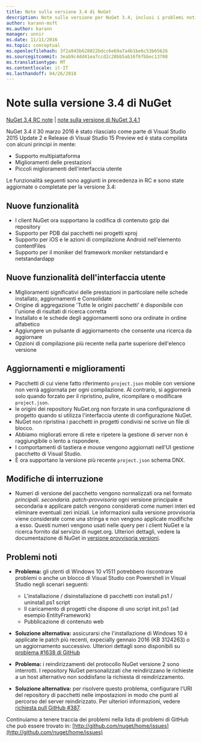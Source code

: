 ```yaml
---
title: Note sulla versione 3.4 di NuGet
description: Note sulla versione per NuGet 3.4, inclusi i problemi noti, correzioni di bug, le funzionalità aggiunte e dcr.
author: karann-msft
ms.author: karann
manager: unnir
ms.date: 11/11/2016
ms.topic: conceptual
ms.openlocfilehash: 3f2a945b628022bdcc6e69a7a4b1be6c53b65626
ms.sourcegitcommit: 3eab9c4dd41ea7ccd2c28bb5ab16f6fbbec13708
ms.translationtype: MT
ms.contentlocale: it-IT
ms.lasthandoff: 04/26/2018
---
```

# <a name="nuget-34-release-notes"></a>Note sulla versione 3.4 di NuGet

[NuGet 3.4 RC note](../release-notes/nuget-3.4-RC.md) | [note sulla versione di NuGet 3.4.1](../release-notes/nuget-3.4.1.md)

NuGet 3.4 il 30 marzo 2016 è stato rilasciato come parte di Visual Studio 2015 Update 2 e Release di Visual Studio 15 Preview ed è stata compilata con alcuni principi in mente:

* Supporto multipiattaforma
* Miglioramenti delle prestazioni
* Piccoli miglioramenti dell'interfaccia utente

Le funzionalità seguenti sono aggiunti in precedenza in RC e sono state aggiornate o completate per la versione 3.4:

## <a name="new-features"></a>Nuove funzionalità

* I client NuGet ora supportano la codifica di contenuto gzip dai repository
* Supporto per PDB dai pacchetti nei progetti xproj
* Supporto per iOS e le azioni di compilazione Android nell'elemento contentFiles
* Supporto per il moniker del framework moniker netstandard e netstandardapp

## <a name="new-user-interface-features"></a>Nuove funzionalità dell'interfaccia utente

* Miglioramenti significativi delle prestazioni in particolare nelle schede installato, aggiornamenti e Consolidate
* Origine di aggregazione 'Tutte le origini pacchetti' è disponibile con l'unione di risultati di ricerca corretta
* Installato e le schede degli aggiornamenti sono ora ordinate in ordine alfabetico
* Aggiungere un pulsante di aggiornamento che consente una ricerca da aggiornare
* Opzioni di compilazione più recente nella parte superiore dell'elenco versione

## <a name="updates-and-improvements"></a>Aggiornamenti e miglioramenti

* Pacchetti di cui viene fatto riferimento `project.json` mobile con versione non verrà aggiornata per ogni compilazione. Al contrario, si aggiornerà solo quando forzato per il ripristino, pulire, ricompilare o modificare `project.json`.
* le origini dei repository NuGet.org non forzate in una configurazione di progetto quando si utilizza l'interfaccia utente di configurazione NuGet.
* NuGet non ripristina i pacchetti in progetti condivisi né scrive un file di blocco.
* Abbiamo migliorati errore di rete e ripetere la gestione di server non è raggiungibile o lento a rispondere.
* I comportamenti di tastiera e mouse vengono aggiornati nell'UI gestione pacchetto di Visual Studio.
* È ora supportano la versione più recente `project.json` schema DNX.

## <a name="breaking-changes"></a>Modifiche di interruzione

* Numeri di versione del pacchetto vengono normalizzati ora nel formato *principali*. *secondaria*. *patch*-*provvisoria* ogni versione principale e secondaria e applicare patch vengono considerati come numeri interi ed eliminare eventuali zeri iniziali.  Le informazioni sulla versione provvisoria viene considerate come una stringa e non vengono applicate modifiche a esso. Questi numeri vengono usati nelle query per i client NuGet e la ricerca fornito dal servizio di nuget.org.  Ulteriori dettagli, vedere la documentazione di NuGet in [versione provvisoria versioni](../create-packages/prerelease-packages.md).

## <a name="known-issues"></a>Problemi noti

* **Problema:** gli utenti di Windows 10 v1511 potrebbero riscontrare problemi o anche un blocco di Visual Studio con Powershell in Visual Studio negli scenari seguenti:
    * L'installazione / disinstallazione di pacchetti con install.ps1 / uninstall.ps1 script
    * Il caricamento di progetti che dispone di uno script init.ps1 (ad esempio EntityFramework)
    * Pubblicazione di contenuto web

* **Soluzione alternativa:** assicurarsi che l'installazione di Windows 10 è applicate le patch più recenti, expecially gennaio 2016 (KB 3124263) o un aggiornamento successivo.  Ulteriori dettagli sono disponibili su [problema #1638 di GitHub](http://github.com/nuget/home/issues/1638)

* **Problema:** i reindirizzamenti del protocollo NuGet versione 2 sono interrotti.
I repository NuGet personalizzati che reindirizzano le richieste a un host alternativo non soddisfano la richiesta di reindirizzamento.
* **Soluzione alternativa:** per risolvere questo problema, configurare l'URI del repository di pacchetti nelle impostazioni in modo che punti al percorso del server reindirizzato.
Per ulteriori informazioni, vedere [richiesta pull GitHub #387](https://github.com/NuGet/NuGet.Client/pull/387).

Continuiamo a tenere traccia dei problemi nella lista di problemi di GitHub che può essere trovato in: [http://github.com/nuget/home/issues](http://github.com/nuget/home/issues)